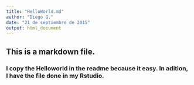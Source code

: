 ```yaml
---
title: "HelloWorld.md"
author: "Diego G."
date: "21 de septiembre de 2015"
output: html_document
---
```

## This is a markdown file.
### I copy the Helloworld in the readme because it easy. In adition, I have the file done in my Rstudio.
